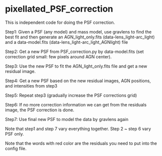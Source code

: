 # pixellated_PSF_correction
This is independent code for doing the PSF correction.

Step1:
Given a PSF (any model) and mass model, use gravlens to find the best fit and then generate an AGN_light_only.fits (data-lens_light-arc_light)  and a data-model.fits (data-lens_light-arc_light_AGNlight) file 

Step2:
Get a new PSF from PSF_correction.py by data-model.fits (set correction grid small: few pixels around AGN center).

Step3:
Use the new PSF to fit the AGN_light_only.fits file and get a new residual image. 

Step4:
Get a new PSF based on the new residual images, AGN positions, and intensities from step3

Step5:
Repeat step3 (gradually increase the PSF corrections grid)

Step6:
If no more correction information we can get from the residuals image, the PSF correction is done. 

Step7: 
Use final new PSF to model the data by gravlens again

Note that step1 and step 7 vary everything together. Step 2 ~ step 6 vary PSF only.

Note that the words with red color are the residuals you need to put into the config file.
